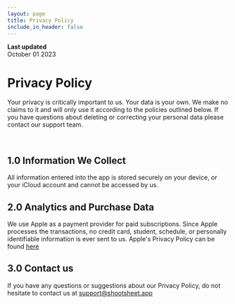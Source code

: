 ```yaml
---
layout: page
title: Privacy Policy
include_in_header: false
---
```


**Last updated**  
October 01 2023

# Privacy Policy
Your privacy is critically important to us. Your data is your own. We make no claims to it and will only use it according to the policies outlined below. If you have questions about deleting or correcting your personal data please contact our support team.

<br>

## 1.0 Information We Collect
All information entered into the app is stored securely on your device, or your iCloud account and cannot be accessed by us.


## 2.0 Analytics and Purchase Data
We use Apple as a payment provider for paid subscriptions. 
Since Apple processes the transactions, no credit card, student, schedule, or personally identifiable information is ever sent to us.
Apple's Privacy Policy can be found [here](https://www.apple.com/legal/privacy/en-ww/)

## 3.0 Contact us
If you have any questions or suggestions about our Privacy Policy, do not hesitate to contact us at support@shootsheet.app

